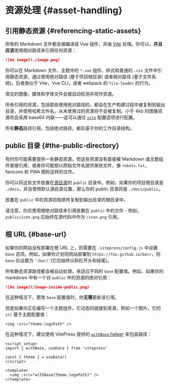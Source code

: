 # 资源处理 {#asset-handling}

## 引用静态资源 {#referencing-static-assets}

所有的 Markdown 文件都会被编译成 Vue 组件，并由 [Vite](https://vitejs.dev/guide/assets.html) 处理。你可以，**并且应该**使用相对路径来引用任何资源：

```md
![An image](./image.png)
```

你可以在 Markdown 文件、主题中的 `*.vue` 组件、样式和普通的 `.css` 文件中引用静态资源，通过使用绝对路径 (基于项目根目录) 或者相对路径 (基于文件系统)。后者类似于 Vite，Vue CLI，或者 webpack 的 `file-loader` 的行为。

常见的图像，媒体和字体文件会被自动检测并视作资源。

所有引用的资源，包括那些使用绝对路径的，都会在生产构建过程中被复制到输出目录，并使用哈希文件名。从未使用过的资源将不会被复制。小于 4kb 的图像资源将会采用 base64 内联——这可以通过 [`vite`](../reference/site-config#vite) 配置选项进行配置。

所有**静态**路径引用，包括绝对路径，都应基于你的工作目录结构。

## public 目录 {#the-public-directory}

有时你可能需要提供一些静态资源，但这些资源没有直接被 Markdown 或主题组件直接引用，或者你可能想以原始文件名提供某些文件，像 `robots.txt`，favicons 和 PWA 图标这样的文件。

你可以将这些文件放置在[源目录](./routing#source-directory)的 `public` 目录中。例如，如果你的项目根目录是 `./docs`，并且使用默认源目录位置，那么你的 public 目录将是 `./docs/public`。

放置在 `public` 中的资源将按原样复制到输出目录的根目录中。

请注意，你应使用根绝对路径来引用放置在 `public` 中的文件 - 例如，`public/icon.png` 应始终在源代码中作为 `/icon.png` 引用。

## 根 URL {#base-url}

如果你的网站没有部署在根 URL 上，则需要在 `.vitepress/config.js` 中设置 `base` 选项。例如，如果你计划将网站部署到 `https://foo.github.io/bar/`，则 `base` 应设置为 `'/bar/'`(它应始终以斜杠开头和结尾)。

所有静态资源路径都会被自动处理，来适应不同的 `base` 配置值。例如，如果你的 markdown 中有一个对 `public` 中的资源的绝对引用：

```md
![An image](/image-inside-public.png)
```

在这种情况下，更改 `base` 配置值时，你**无需**更新该引用。

但是如果你正在编写一个主题组件，它动态的链接到资源，例如一个图片，它的 `src` 基于主题配置值：

```vue
<img :src="theme.logoPath" />
```

在这种情况下，建议使用 VitePress 提供的 [`withBase` helper](../reference/runtime-api#withbase) 来包装路径：

```vue
<script setup>
import { withBase, useData } from 'vitepress'

const { theme } = useData()
</script>

<template>
  <img :src="withBase(theme.logoPath)" />
</template>
```
